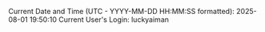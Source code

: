 Current Date and Time (UTC - YYYY-MM-DD HH:MM:SS formatted): 2025-08-01 19:50:10
Current User's Login: luckyaiman
